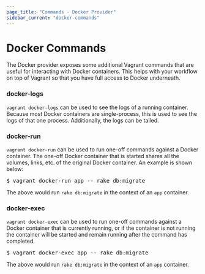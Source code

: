 ```yaml
---
page_title: "Commands - Docker Provider"
sidebar_current: "docker-commands"
---
```


# Docker Commands

The Docker provider exposes some additional Vagrant commands that are
useful for interacting with Docker containers. This helps with your
workflow on top of Vagrant so that you have full access to Docker
underneath.

### docker-logs

`vagrant docker-logs` can be used to see the logs of a running container.
Because most Docker containers are single-process, this is used to see
the logs of that one process. Additionally, the logs can be tailed.

### docker-run

`vagrant docker-run` can be used to run one-off commands against
a Docker container. The one-off Docker container that is started shares
all the volumes, links, etc. of the original Docker container. An
example is shown below:

<pre class="prettyprint">
$ vagrant docker-run app -- rake db:migrate
</pre>

The above would run `rake db:migrate` in the context of an `app` container.

### docker-exec

`vagrant docker-exec` can be used to run one-off commands against
a Docker container that is currently running, or if the container
is not running the container will be started and remain running
after the command has completed.

<pre class="prettyprint">
$ vagrant docker-exec app -- rake db:migrate
</pre>

The above would run `rake db:migrate` in the context of an `app` container.
